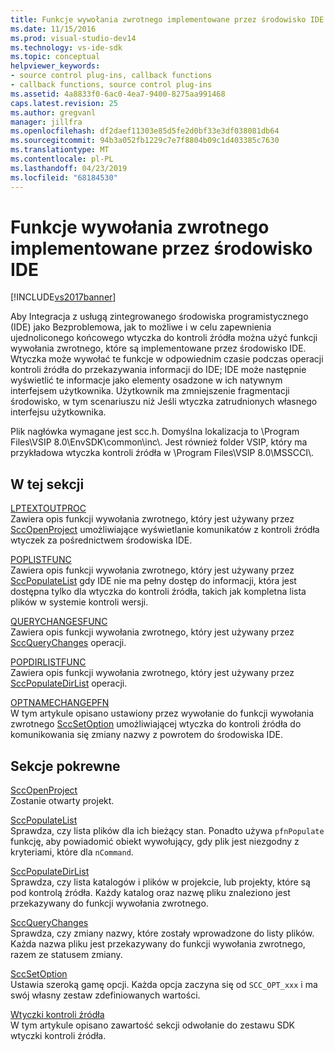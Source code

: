 ```yaml
---
title: Funkcje wywołania zwrotnego implementowane przez środowisko IDE | Dokumentacja firmy Microsoft
ms.date: 11/15/2016
ms.prod: visual-studio-dev14
ms.technology: vs-ide-sdk
ms.topic: conceptual
helpviewer_keywords:
- source control plug-ins, callback functions
- callback functions, source control plug-ins
ms.assetid: 4a8833f0-6ac0-4ea7-9400-8275aa991468
caps.latest.revision: 25
ms.author: gregvanl
manager: jillfra
ms.openlocfilehash: df2daef11303e85d5fe2d0bf33e3df038081db64
ms.sourcegitcommit: 94b3a052fb1229c7e7f8804b09c1d403385c7630
ms.translationtype: MT
ms.contentlocale: pl-PL
ms.lasthandoff: 04/23/2019
ms.locfileid: "68184530"
---
```

# <a name="callback-functions-implemented-by-the-ide"></a>Funkcje wywołania zwrotnego implementowane przez środowisko IDE
[!INCLUDE[vs2017banner](../includes/vs2017banner.md)]

Aby Integracja z usługą zintegrowanego środowiska programistycznego (IDE) jako Bezproblemowa, jak to możliwe i w celu zapewnienia ujednoliconego końcowego wtyczka do kontroli źródła można użyć funkcji wywołania zwrotnego, które są implementowane przez środowisko IDE. Wtyczka może wywołać te funkcje w odpowiednim czasie podczas operacji kontroli źródła do przekazywania informacji do IDE; IDE może następnie wyświetlić te informacje jako elementy osadzone w ich natywnym interfejsem użytkownika. Użytkownik ma zmniejszenie fragmentacji środowisko, w tym scenariuszu niż Jeśli wtyczka zatrudnionych własnego interfejsu użytkownika.  
  
 Plik nagłówka wymagane jest scc.h. Domyślna lokalizacja to \Program Files\VSIP 8.0\EnvSDK\common\inc\\. Jest również folder VSIP, który ma przykładowa wtyczka kontroli źródła w \Program Files\VSIP 8.0\MSSCCI\\.  
  
## <a name="in-this-section"></a>W tej sekcji  
 [LPTEXTOUTPROC](../extensibility/lptextoutproc.md)  
 Zawiera opis funkcji wywołania zwrotnego, który jest używany przez [SccOpenProject](../extensibility/sccopenproject-function.md) umożliwiające wyświetlanie komunikatów z kontroli źródła wtyczek za pośrednictwem środowiska IDE.  
  
 [POPLISTFUNC](../extensibility/poplistfunc.md)  
 Zawiera opis funkcji wywołania zwrotnego, który jest używany przez [SccPopulateList](../extensibility/sccpopulatelist-function.md) gdy IDE nie ma pełny dostęp do informacji, która jest dostępna tylko dla wtyczka do kontroli źródła, takich jak kompletna lista plików w systemie kontroli wersji.  
  
 [QUERYCHANGESFUNC](../extensibility/querychangesfunc.md)  
 Zawiera opis funkcji wywołania zwrotnego, który jest używany przez [SccQueryChanges](../extensibility/sccquerychanges-function.md) operacji.  
  
 [POPDIRLISTFUNC](../extensibility/popdirlistfunc.md)  
 Zawiera opis funkcji wywołania zwrotnego, który jest używany przez [SccPopulateDirList](../extensibility/sccpopulatedirlist-function.md) operacji.  
  
 [OPTNAMECHANGEPFN](../extensibility/optnamechangepfn.md)  
 W tym artykule opisano ustawiony przez wywołanie do funkcji wywołania zwrotnego [SccSetOption](../extensibility/sccsetoption-function.md) umożliwiającej wtyczka do kontroli źródła do komunikowania się zmiany nazwy z powrotem do środowiska IDE.  
  
## <a name="related-sections"></a>Sekcje pokrewne  
 [SccOpenProject](../extensibility/sccopenproject-function.md)  
 Zostanie otwarty projekt.  
  
 [SccPopulateList](../extensibility/sccpopulatelist-function.md)  
 Sprawdza, czy lista plików dla ich bieżący stan. Ponadto używa `pfnPopulate` funkcję, aby powiadomić obiekt wywołujący, gdy plik jest niezgodny z kryteriami, które dla `nCommand`.  
  
 [SccPopulateDirList](../extensibility/sccpopulatedirlist-function.md)  
 Sprawdza, czy lista katalogów i plików w projekcie, lub projekty, które są pod kontrolą źródła. Każdy katalog oraz nazwę pliku znaleziono jest przekazywany do funkcji wywołania zwrotnego.  
  
 [SccQueryChanges](../extensibility/sccquerychanges-function.md)  
 Sprawdza, czy zmiany nazwy, które zostały wprowadzone do listy plików. Każda nazwa pliku jest przekazywany do funkcji wywołania zwrotnego, razem ze statusem zmiany.  
  
 [SccSetOption](../extensibility/sccsetoption-function.md)  
 Ustawia szeroką gamę opcji. Każda opcja zaczyna się od `SCC_OPT_xxx` i ma swój własny zestaw zdefiniowanych wartości.  
  
 [Wtyczki kontroli źródła](../extensibility/source-control-plug-ins.md)  
 W tym artykule opisano zawartość sekcji odwołanie do zestawu SDK wtyczki kontroli źródła.
